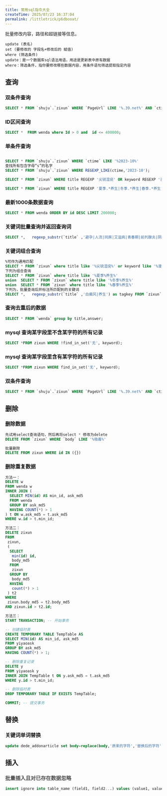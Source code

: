 ```yaml
---
title: 常用sql指令大全
createTime: 2025/07/23 16:37:04
permalink: /littletrick/p6dbooat/
---
```

批量修改内容，路径和超链接等信息。
```text
update (表名) 
set (要修改的 字段名+修改后的 赋值) 
where (筛选条件)
update：是一个数据库sql语法用语，用途是更新表中原有数据
where：筛选条件，指你要修改哪些数据内容，用条件语句筛选提取指定内容
```


## 查询
### 双条件查询
```sql
SELECT * FROM `shuju`.`zixun` WHERE `PageUrl` LIKE '%.39.net%' AND `ctime` LIKE '2023-12-%'
```

### ID区间查询
```sql
SELECT *  FROM wenda where Id > 0 and  id <= 400000;
```

### 单条件查询
```sql

SELECT * FROM `shuju`.`zixun` WHERE `ctime` LIKE '%2023-10%'
查找所有包含字母“s”的名字
SELECT * FROM `shuju`.`zixun` WHERE REGEXP_LIKE(ctime,'2023-10');

SELECT * FROM `zixun` WHERE title REGEXP '尖锐湿疣' OR keyword REGEXP '漫画|嘿嘿|直播';

SELECT * FROM `zixun` WHERE title REGEXP '夏季.*养生|冬季.*养生|春季.*养生';

```

### 最新1000条数据查询
```sql
SELECT * FROM wenda ORDER BY id DESC LIMIT 200000;
```



### 关键词批量查询并返回查询词
```sql
SELECT *,   regexp_substr(`title` ,'避孕|人流|同房|艾滋病|青春期|前列腺炎|阴道炎') as tagkey FROM `zixun` where title REGEXP '避孕|人流|同房|艾滋病|青春期|前列腺炎|阴道炎'
```

### 关键词组合查询
```sql
%可作为通用匹配
SELECT * FROM `zixun` where title like '%尖锐湿疣%' or keyword like '%漫画%' or keyword like '%嘿嘿%'  or keyword like '%直播%'
下列为组合查询
SELECT * FROM `zixun` where title like '%夏季%养生%'
union  SELECT * FROM `zixun` where title like '%冬季%养生%'
union  SELECT * FROM `zixun` where title like '%春季%养生%'
下列为，批量查询后并标注所匹配到的关键词
SELECT *,   regexp_substr(`title` ,'白癜风|养生') as tagkey FROM `zixun` where title REGEXP '白癜风|养生'

```

### 查询去重后的数据
```sql
SELECT * FROM `wenda` group by title,answer;
```

### mysql 查询某字段里不含某字符的所有记录
```sql
SELECT *FROM zixun WHERE !find_in_set('无', keyword);
```

### mysql 查询某字段里含有某字符的所有记录
```sql
SELECT *FROM zixun WHERE find_in_set('无', keyword);
```

### 双条件查询
```sql
SELECT * FROM `shuju`.`zixun` WHERE `PageUrl` LIKE '%.39.net%' AND `ctime` LIKE '2023-12-%'
```



## 删除
### 删除数据
```sql
先试用select查询语句，然后再将select * 修改为delete
DELETE FROM `zixun` WHERE `body` LIKE '%吸毒%'

批量删除
DELETE FROM zixun WHERE id IN ({})
```



### 删除重复数据
```sql
方法一：
DELETE w
FROM wenda w
INNER JOIN (
  SELECT MIN(id) AS min_id, ask_md5
  FROM wenda
  GROUP BY ask_md5
  HAVING COUNT(*) > 1
) t ON w.ask_md5 = t.ask_md5
WHERE w.id > t.min_id;

方法二：
DELETE zixun
FROM
 zixun, 
 (
  SELECT
   min(id) id,
   body_md5
  FROM
   zixun
  GROUP BY
   body_md5
  HAVING
   count(*) > 1
 ) t2
WHERE
 zixun.body_md5 = t2.body_md5
AND zixun.id > t2.id;

方法三：
START TRANSACTION; -- 开始事务

-- 创建临时表
CREATE TEMPORARY TABLE TempTable AS
SELECT MIN(id) AS min_id, ask_md5
FROM yiyaoask
GROUP BY ask_md5
HAVING COUNT(*) > 1;

-- 删除重复记录
DELETE y
FROM yiyaoask y
INNER JOIN TempTable t ON y.ask_md5 = t.ask_md5
WHERE y.id > t.min_id;

-- 删除临时表
DROP TEMPORARY TABLE IF EXISTS TempTable;

COMMIT; -- 提交事务
```



## 替换
### 关键词单词替换
```sql
update dede_addonarticle set body=replace(body,'原来的字符','替换后的字符')
```

## 插入
### <font style="color:rgb(77, 77, 77);">批量插入且对已存在数据忽略</font>
```sql
insert ignore into table_name (field1, field2...) values (value1, value2...),(value1, value2...);
```



